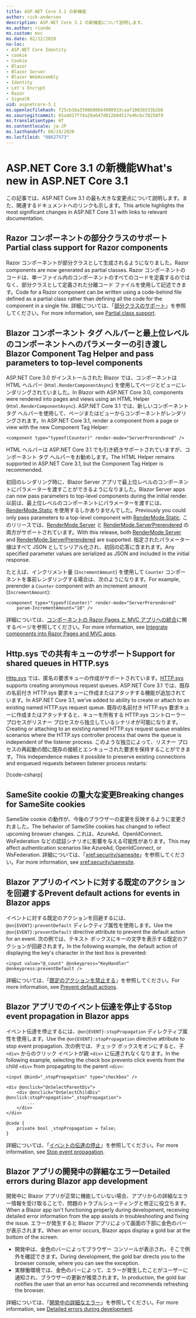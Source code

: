 ```yaml
---
title: ASP.NET Core 3.1 の新機能
author: rick-anderson
description: ASP.NET Core 3.1 の新機能について説明します。
ms.author: riande
ms.custom: mvc
ms.date: 02/12/2020
no-loc:
- ASP.NET Core Identity
- cookie
- Cookie
- Blazor
- Blazor Server
- Blazor WebAssembly
- Identity
- Let's Encrypt
- Razor
- SignalR
uid: aspnetcore-3.1
ms.openlocfilehash: f25cb38a3390600664980933caaf1003b533b2b6
ms.sourcegitcommit: 65add17f74a29a647d812b04517e46cbc78258f9
ms.translationtype: HT
ms.contentlocale: ja-JP
ms.lasthandoff: 08/19/2020
ms.locfileid: "88627573"
---
```

# <a name="whats-new-in-aspnet-core-31"></a><span data-ttu-id="c1aa2-103">ASP.NET Core 3.1 の新機能</span><span class="sxs-lookup"><span data-stu-id="c1aa2-103">What's new in ASP.NET Core 3.1</span></span>

<span data-ttu-id="c1aa2-104">この記事では、ASP.NET Core 3.1 の最も大きな変更点について説明します。また、関連するドキュメントへのリンクも示します。</span><span class="sxs-lookup"><span data-stu-id="c1aa2-104">This article highlights the most significant changes in ASP.NET Core 3.1 with links to relevant documentation.</span></span>

## <a name="partial-class-support-for-no-locrazor-components"></a><span data-ttu-id="c1aa2-105">Razor コンポーネントの部分クラスのサポート</span><span class="sxs-lookup"><span data-stu-id="c1aa2-105">Partial class support for Razor components</span></span>

<span data-ttu-id="c1aa2-106">Razor コンポーネントが部分クラスとして生成されるようになりました。</span><span class="sxs-lookup"><span data-stu-id="c1aa2-106">Razor components are now generated as partial classes.</span></span> <span data-ttu-id="c1aa2-107">Razor コンポーネントのコードは、単一ファイル内のコンポーネントのすべてのコードを定義するのではなく、部分クラスとして定義された分離コード ファイルを使用して記述できます。</span><span class="sxs-lookup"><span data-stu-id="c1aa2-107">Code for a Razor component can be written using a code-behind file defined as a partial class rather than defining all the code for the component in a single file.</span></span> <span data-ttu-id="c1aa2-108">詳細については、「[部分クラスのサポート](xref:blazor/components/index#partial-class-support)」を参照してください。</span><span class="sxs-lookup"><span data-stu-id="c1aa2-108">For more information, see [Partial class support](xref:blazor/components/index#partial-class-support).</span></span>

## <a name="no-locblazor-component-tag-helper-and-pass-parameters-to-top-level-components"></a><span data-ttu-id="c1aa2-109">Blazor コンポーネント タグ ヘルパーと最上位レベルのコンポーネントへのパラメーターの引き渡し</span><span class="sxs-lookup"><span data-stu-id="c1aa2-109">Blazor Component Tag Helper and pass parameters to top-level components</span></span>

<span data-ttu-id="c1aa2-110">ASP.NET Core 3.0 がインストールされた Blazor では、コンポーネントは HTML ヘルパー (`Html.RenderComponentAsync`) を使用してページとビューにレンダリングされていました。</span><span class="sxs-lookup"><span data-stu-id="c1aa2-110">In Blazor with ASP.NET Core 3.0, components were rendered into pages and views using an HTML Helper (`Html.RenderComponentAsync`).</span></span> <span data-ttu-id="c1aa2-111">ASP.NET Core 3.1 では、新しいコンポーネント タグ ヘルパーを使用して、ページまたはビューからコンポーネントがレンダリングされます。</span><span class="sxs-lookup"><span data-stu-id="c1aa2-111">In ASP.NET Core 3.1, render a component from a page or view with the new Component Tag Helper:</span></span>

```cshtml
<component type="typeof(Counter)" render-mode="ServerPrerendered" />
```

<span data-ttu-id="c1aa2-112">HTML ヘルパーは ASP.NET Core 3.1 でも引き続きサポートされていますが、コンポーネント タグ ヘルパーをお勧めします。</span><span class="sxs-lookup"><span data-stu-id="c1aa2-112">The HTML Helper remains supported in ASP.NET Core 3.1, but the Component Tag Helper is recommended.</span></span>

<span data-ttu-id="c1aa2-113">初回のレンダリング時に、Blazor Server アプリで最上位レベルのコンポーネントにパラメーターを渡すことができるようになりました。</span><span class="sxs-lookup"><span data-stu-id="c1aa2-113">Blazor Server apps can now pass parameters to top-level components during the initial render.</span></span> <span data-ttu-id="c1aa2-114">以前は、最上位レベルのコンポーネントにパラメーターを渡すには、[RenderMode.Static](xref:Microsoft.AspNetCore.Mvc.Rendering.RenderMode.Static) を使用するしかありませんでした。</span><span class="sxs-lookup"><span data-stu-id="c1aa2-114">Previously you could only pass parameters to a top-level component with [RenderMode.Static](xref:Microsoft.AspNetCore.Mvc.Rendering.RenderMode.Static).</span></span> <span data-ttu-id="c1aa2-115">このリリースでは、[RenderMode.Server](xref:Microsoft.AspNetCore.Mvc.Rendering.RenderMode.Server) と [RenderMode.ServerPrerendered](xref:Microsoft.AspNetCore.Mvc.Rendering.RenderMode.ServerPrerendered) の両方がサポートされています。</span><span class="sxs-lookup"><span data-stu-id="c1aa2-115">With this release, both [RenderMode.Server](xref:Microsoft.AspNetCore.Mvc.Rendering.RenderMode.Server) and [RenderMode.ServerPrerendered](xref:Microsoft.AspNetCore.Mvc.Rendering.RenderMode.ServerPrerendered) are supported.</span></span> <span data-ttu-id="c1aa2-116">指定されたパラメーター値はすべて JSON としてシリアル化され、初回の応答に含まれます。</span><span class="sxs-lookup"><span data-stu-id="c1aa2-116">Any specified parameter values are serialized as JSON and included in the initial response.</span></span>

<span data-ttu-id="c1aa2-117">たとえば、インクリメント量 (`IncrementAmount`) を使用して `Counter` コンポーネントを事前レンダリングする場合は、次のようになります。</span><span class="sxs-lookup"><span data-stu-id="c1aa2-117">For example, prerender a `Counter` component with an increment amount (`IncrementAmount`):</span></span>

```cshtml
<component type="typeof(Counter)" render-mode="ServerPrerendered" 
    param-IncrementAmount="10" />
```

<span data-ttu-id="c1aa2-118">詳細については、[コンポーネントの Razor Pages と MVC アプリへの統合](xref:blazor/components/integrate-components-into-razor-pages-and-mvc-apps)に関するページを参照してください。</span><span class="sxs-lookup"><span data-stu-id="c1aa2-118">For more information, see [Integrate components into Razor Pages and MVC apps](xref:blazor/components/integrate-components-into-razor-pages-and-mvc-apps).</span></span>

## <a name="support-for-shared-queues-in-httpsys"></a><span data-ttu-id="c1aa2-119">Http.sys での共有キューのサポート</span><span class="sxs-lookup"><span data-stu-id="c1aa2-119">Support for shared queues in HTTP.sys</span></span>

<span data-ttu-id="c1aa2-120">[Http.sys](xref:fundamentals/servers/httpsys) では、匿名の要求キューの作成がサポートされています。</span><span class="sxs-lookup"><span data-stu-id="c1aa2-120">[HTTP.sys](xref:fundamentals/servers/httpsys) supports creating anonymous request queues.</span></span> <span data-ttu-id="c1aa2-121">ASP.NET Core 3.1 では、既存の名前付き HTTP.sys 要求キューに作成またはアタッチする機能が追加されています。</span><span class="sxs-lookup"><span data-stu-id="c1aa2-121">In ASP.NET Core 3.1, we've added to ability to create or attach to an existing named HTTP.sys request queue.</span></span> <span data-ttu-id="c1aa2-122">既存の名前付き HTTP.sys 要求キューに作成またはアタッチすると、キューを所有する HTTP.sys コントローラー プロセスがリスナー プロセスから独立しているシナリオが可能になります。</span><span class="sxs-lookup"><span data-stu-id="c1aa2-122">Creating or attaching to an existing named HTTP.sys request queue enables scenarios where the HTTP.sys controller process that owns the queue is independent of the listener process.</span></span> <span data-ttu-id="c1aa2-123">このような独立によって、リスナー プロセスの再起動の間に既存の接続とエンキューされた要求を保持することができます。</span><span class="sxs-lookup"><span data-stu-id="c1aa2-123">This independence makes it possible to preserve existing connections and enqueued requests between listener process restarts:</span></span>

[!code-csharp[](sample/Program.cs?name=snippet)]

## <a name="breaking-changes-for-samesite-no-loccookies"></a><span data-ttu-id="c1aa2-124">SameSite cookie の重大な変更</span><span class="sxs-lookup"><span data-stu-id="c1aa2-124">Breaking changes for SameSite cookies</span></span>

<span data-ttu-id="c1aa2-125">SameSite cookie の動作が、今後のブラウザーの変更を反映するように変更されました。</span><span class="sxs-lookup"><span data-stu-id="c1aa2-125">The behavior of SameSite cookies has changed to reflect upcoming browser changes.</span></span> <span data-ttu-id="c1aa2-126">これは、AzureAd、OpenIdConnect、WsFederation などの認証シナリオに影響を与える可能性があります。</span><span class="sxs-lookup"><span data-stu-id="c1aa2-126">This may affect authentication scenarios like AzureAd, OpenIdConnect, or WsFederation.</span></span> <span data-ttu-id="c1aa2-127">詳細については、「<xref:security/samesite>」を参照してください。</span><span class="sxs-lookup"><span data-stu-id="c1aa2-127">For more information, see <xref:security/samesite>.</span></span>

## <a name="prevent-default-actions-for-events-in-no-locblazor-apps"></a><span data-ttu-id="c1aa2-128">Blazor アプリのイベントに対する既定のアクションを回避する</span><span class="sxs-lookup"><span data-stu-id="c1aa2-128">Prevent default actions for events in Blazor apps</span></span>

<span data-ttu-id="c1aa2-129">イベントに対する既定のアクションを回避するには、`@on{EVENT}:preventDefault` ディレクティブ属性を使用します。</span><span class="sxs-lookup"><span data-stu-id="c1aa2-129">Use the `@on{EVENT}:preventDefault` directive attribute to prevent the default action for an event.</span></span> <span data-ttu-id="c1aa2-130">次の例では、テキスト ボックスにキーの文字を表示する既定のアクションが回避されます。</span><span class="sxs-lookup"><span data-stu-id="c1aa2-130">In the following example, the default action of displaying the key's character in the text box is prevented:</span></span>

```razor
<input value="@_count" @onkeypress="KeyHandler" @onkeypress:preventDefault />
```

<span data-ttu-id="c1aa2-131">詳細については、「[既定のアクションを禁止する](xref:blazor/components/event-handling#prevent-default-actions)」を参照してください。</span><span class="sxs-lookup"><span data-stu-id="c1aa2-131">For more information, see [Prevent default actions](xref:blazor/components/event-handling#prevent-default-actions).</span></span>

## <a name="stop-event-propagation-in-no-locblazor-apps"></a><span data-ttu-id="c1aa2-132">Blazor アプリでのイベント伝達を停止する</span><span class="sxs-lookup"><span data-stu-id="c1aa2-132">Stop event propagation in Blazor apps</span></span>

<span data-ttu-id="c1aa2-133">イベント伝達を停止するには、`@on{EVENT}:stopPropagation` ディレクティブ属性を使用します。</span><span class="sxs-lookup"><span data-stu-id="c1aa2-133">Use the `@on{EVENT}:stopPropagation` directive attribute to stop event propagation.</span></span> <span data-ttu-id="c1aa2-134">次の例では、チェック ボックスをオンにすると、子 `<div>` からのクリック イベントが親 `<div>` に伝達されなくなります。</span><span class="sxs-lookup"><span data-stu-id="c1aa2-134">In the following example, selecting the check box prevents click events from the child `<div>` from propagating to the parent `<div>`:</span></span>

```razor
<input @bind="_stopPropagation" type="checkbox" />

<div @onclick="OnSelectParentDiv">
    <div @onclick="OnSelectChildDiv" @onclick:stopPropagation="_stopPropagation">
        ...
    </div>
</div>

@code {
    private bool _stopPropagation = false;
}
```

<span data-ttu-id="c1aa2-135">詳細については、「[イベントの伝達の停止](xref:blazor/components/event-handling#stop-event-propagation)」を参照してください。</span><span class="sxs-lookup"><span data-stu-id="c1aa2-135">For more information, see [Stop event propagation](xref:blazor/components/event-handling#stop-event-propagation).</span></span>

## <a name="detailed-errors-during-no-locblazor-app-development"></a><span data-ttu-id="c1aa2-136">Blazor アプリの開発中の詳細なエラー</span><span class="sxs-lookup"><span data-stu-id="c1aa2-136">Detailed errors during Blazor app development</span></span>

<span data-ttu-id="c1aa2-137">開発中に Blazor アプリが正常に機能していない場合、アプリからの詳細なエラー情報を受け取ることで、問題のトラブルシューティングと修正に役立ちます。</span><span class="sxs-lookup"><span data-stu-id="c1aa2-137">When a Blazor app isn't functioning properly during development, receiving detailed error information from the app assists in troubleshooting and fixing the issue.</span></span> <span data-ttu-id="c1aa2-138">エラーが発生すると Blazor アプリによって画面の下部に金色のバーが表示されます。</span><span class="sxs-lookup"><span data-stu-id="c1aa2-138">When an error occurs, Blazor apps display a gold bar at the bottom of the screen:</span></span>

* <span data-ttu-id="c1aa2-139">開発中は、金色のバーによってブラウザー コンソールが表示され、そこで例外を確認できます。</span><span class="sxs-lookup"><span data-stu-id="c1aa2-139">During development, the gold bar directs you to the browser console, where you can see the exception.</span></span>
* <span data-ttu-id="c1aa2-140">実稼働環境では、金色のバーによって、エラーが発生したことがユーザーに通知され、ブラウザーの更新が推奨されます。</span><span class="sxs-lookup"><span data-stu-id="c1aa2-140">In production, the gold bar notifies the user that an error has occurred and recommends refreshing the browser.</span></span>

<span data-ttu-id="c1aa2-141">詳細については、「[開発中の詳細なエラー](xref:blazor/fundamentals/handle-errors#detailed-errors-during-development)」を参照してください。</span><span class="sxs-lookup"><span data-stu-id="c1aa2-141">For more information, see [Detailed errors during development](xref:blazor/fundamentals/handle-errors#detailed-errors-during-development).</span></span>
